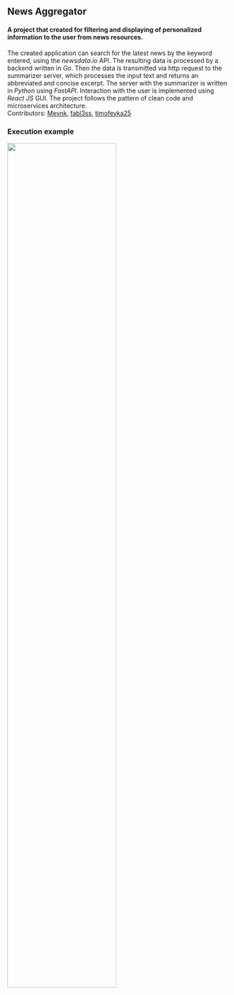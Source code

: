 ## News Aggregator
#### A project that created for filtering and displaying of personalized information to the user from news resources.  
The created application can search for the latest news by the keyword entered, using the *newsdata.io* API. 
The resulting data is processed by a backend written in *Go*. 
Then the data is transmitted via http request to the summarizer server, which processes the input text and returns an abbreviated and concise excerpt. 
The server with the summarizer is written in *Python* using *FastAPI*. Interaction with the user is implemented using *React JS* GUI. 
The project follows the pattern of clean code and microservices architecture.  
Contributors: [Mevnk](https://github.com/Mevnk), [fabl3ss](https://github.com/fabl3ss), [timofeyka25](https://github.com/timofeyka25)

### Execution example
<img align="center" width="70%" height="70%" src="http://drive.google.com/uc?export=view&id=1jxbugm7JJHdJSHVgNtfYI1wTA22XfJ2A">

